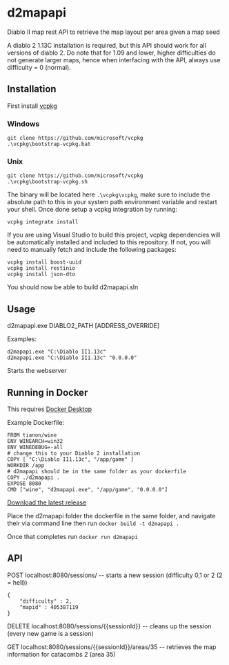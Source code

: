 # d2mapapi
Diablo II map rest API to retrieve the map layout per area given a map seed

A diablo 2 1.13C installation is required, but this API should work for all versions of diablo 2. Do note that for 1.09 and lower, higher difficulties do not generate larger maps, hence when interfacing with the API, always use difficulty = 0 (normal).

## Installation

First install [vcpkg](https://github.com/microsoft/vcpkg)

### Windows
```
git clone https://github.com/microsoft/vcpkg
.\vcpkg\bootstrap-vcpkg.bat
```

### Unix
```
git clone https://github.com/microsoft/vcpkg
.\vcpkg\bootstrap-vcpkg.sh
```

The binary will be located here `.\vcpkg\vcpkg`, make sure to include the absolute path to this in your system path environment variable and restart your shell. Once done setup a vcpkg integration by running:

```
vcpkg integrate install
```

If you are using Visual Studio to build this project, vcpkg dependencies will be automatically installed and included to this repository. If not, you will need to manually fetch and include the following packages:

```
vcpkg install boost-uuid
vcpkg install restinio
vcpkg install json-dto
```

You should now be able to build d2mapapi.sln

## Usage

d2mapapi.exe DIABLO2_PATH \[ADDRESS_OVERRIDE\]

Examples:
```
d2mapapi.exe "C:\Diablo II1.13c"
d2mapapi.exe "C:\Diablo II1.13c" "0.0.0.0"
```

Starts the webserver

## Running in Docker

This requires [Docker Desktop](https://www.docker.com/products/docker-desktop)

Example Dockerfile:
```
FROM tianon/wine
ENV WINEARCH=win32
ENV WINEDEBUG=-all
# change this to your Diablo 2 installation
COPY [ "C:\Diablo II1.13c", "/app/game" ]
WORKDIR /app
# d2mapapi should be in the same folder as your dockerfile
COPY ./d2mapapi .
EXPOSE 8080
CMD ["wine", "d2mapapi.exe", "/app/game", "0.0.0.0"]
```

[Download the latest release](https://github.com/rmilejcz/d2mapapi/releases)

Place the d2mapapi folder the dockerfile in the same folder, and navigate their via command line then run `docker build -t d2mapapi .`

Once that completes run `docker run d2mapapi`
## API

POST localhost:8080/sessions/ -- starts a new session (difficulty 0,1 or 2 (2 = hell))
```
{
    "difficulty" : 2, 
    "mapid" : 405387119
}
```
DELETE localhost:8080/sessions/{{sessionId}} -- cleans up the session (every new game is a session)

GET localhost:8080/sessions/{{sessionId}}/areas/35  -- retrieves the map information for catacombs 2 (area 35)
